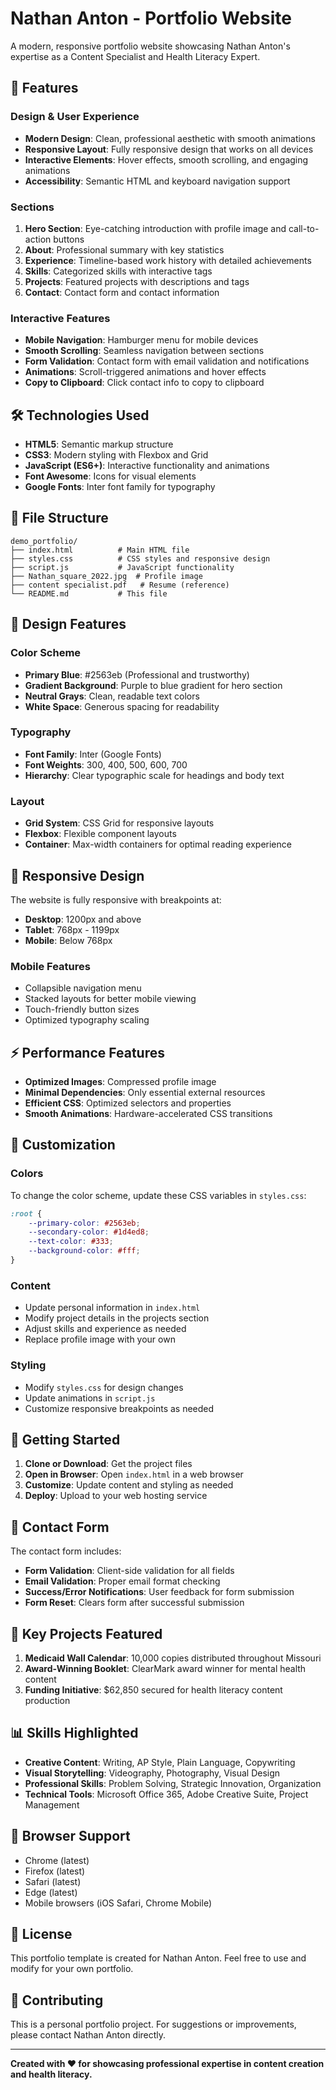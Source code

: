 # Nathan Anton - Portfolio Website

A modern, responsive portfolio website showcasing Nathan Anton's expertise as a Content Specialist and Health Literacy Expert.

## 🚀 Features

### Design & User Experience
- **Modern Design**: Clean, professional aesthetic with smooth animations
- **Responsive Layout**: Fully responsive design that works on all devices
- **Interactive Elements**: Hover effects, smooth scrolling, and engaging animations
- **Accessibility**: Semantic HTML and keyboard navigation support

### Sections
1. **Hero Section**: Eye-catching introduction with profile image and call-to-action buttons
2. **About**: Professional summary with key statistics
3. **Experience**: Timeline-based work history with detailed achievements
4. **Skills**: Categorized skills with interactive tags
5. **Projects**: Featured projects with descriptions and tags
6. **Contact**: Contact form and contact information

### Interactive Features
- **Mobile Navigation**: Hamburger menu for mobile devices
- **Smooth Scrolling**: Seamless navigation between sections
- **Form Validation**: Contact form with email validation and notifications
- **Animations**: Scroll-triggered animations and hover effects
- **Copy to Clipboard**: Click contact info to copy to clipboard

## 🛠️ Technologies Used

- **HTML5**: Semantic markup structure
- **CSS3**: Modern styling with Flexbox and Grid
- **JavaScript (ES6+)**: Interactive functionality and animations
- **Font Awesome**: Icons for visual elements
- **Google Fonts**: Inter font family for typography

## 📁 File Structure

```
demo_portfolio/
├── index.html          # Main HTML file
├── styles.css          # CSS styles and responsive design
├── script.js           # JavaScript functionality
├── Nathan_square_2022.jpg  # Profile image
├── content specialist.pdf   # Resume (reference)
└── README.md           # This file
```

## 🎨 Design Features

### Color Scheme
- **Primary Blue**: #2563eb (Professional and trustworthy)
- **Gradient Background**: Purple to blue gradient for hero section
- **Neutral Grays**: Clean, readable text colors
- **White Space**: Generous spacing for readability

### Typography
- **Font Family**: Inter (Google Fonts)
- **Font Weights**: 300, 400, 500, 600, 700
- **Hierarchy**: Clear typographic scale for headings and body text

### Layout
- **Grid System**: CSS Grid for responsive layouts
- **Flexbox**: Flexible component layouts
- **Container**: Max-width containers for optimal reading experience

## 📱 Responsive Design

The website is fully responsive with breakpoints at:
- **Desktop**: 1200px and above
- **Tablet**: 768px - 1199px
- **Mobile**: Below 768px

### Mobile Features
- Collapsible navigation menu
- Stacked layouts for better mobile viewing
- Touch-friendly button sizes
- Optimized typography scaling

## ⚡ Performance Features

- **Optimized Images**: Compressed profile image
- **Minimal Dependencies**: Only essential external resources
- **Efficient CSS**: Optimized selectors and properties
- **Smooth Animations**: Hardware-accelerated CSS transitions

## 🔧 Customization

### Colors
To change the color scheme, update these CSS variables in `styles.css`:
```css
:root {
    --primary-color: #2563eb;
    --secondary-color: #1d4ed8;
    --text-color: #333;
    --background-color: #fff;
}
```

### Content
- Update personal information in `index.html`
- Modify project details in the projects section
- Adjust skills and experience as needed
- Replace profile image with your own

### Styling
- Modify `styles.css` for design changes
- Update animations in `script.js`
- Customize responsive breakpoints as needed

## 🚀 Getting Started

1. **Clone or Download**: Get the project files
2. **Open in Browser**: Open `index.html` in a web browser
3. **Customize**: Update content and styling as needed
4. **Deploy**: Upload to your web hosting service

## 📧 Contact Form

The contact form includes:
- **Form Validation**: Client-side validation for all fields
- **Email Validation**: Proper email format checking
- **Success/Error Notifications**: User feedback for form submission
- **Form Reset**: Clears form after successful submission

## 🎯 Key Projects Featured

1. **Medicaid Wall Calendar**: 10,000 copies distributed throughout Missouri
2. **Award-Winning Booklet**: ClearMark award winner for mental health content
3. **Funding Initiative**: $62,850 secured for health literacy content production

## 📊 Skills Highlighted

- **Creative Content**: Writing, AP Style, Plain Language, Copywriting
- **Visual Storytelling**: Videography, Photography, Visual Design
- **Professional Skills**: Problem Solving, Strategic Innovation, Organization
- **Technical Tools**: Microsoft Office 365, Adobe Creative Suite, Project Management

## 🔄 Browser Support

- Chrome (latest)
- Firefox (latest)
- Safari (latest)
- Edge (latest)
- Mobile browsers (iOS Safari, Chrome Mobile)

## 📝 License

This portfolio template is created for Nathan Anton. Feel free to use and modify for your own portfolio.

## 🤝 Contributing

This is a personal portfolio project. For suggestions or improvements, please contact Nathan Anton directly.

---

**Created with ❤️ for showcasing professional expertise in content creation and health literacy.**


